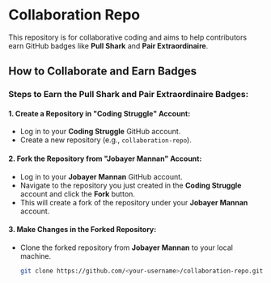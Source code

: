 # Collaboration Repo

This repository is for collaborative coding and aims to help contributors earn GitHub badges like **Pull Shark** and **Pair Extraordinaire**.

## How to Collaborate and Earn Badges

### Steps to Earn the Pull Shark and Pair Extraordinaire Badges:

#### 1. Create a Repository in "Coding Struggle" Account:
- Log in to your **Coding Struggle** GitHub account.
- Create a new repository (e.g., `collaboration-repo`).

#### 2. Fork the Repository from "Jobayer Mannan" Account:
- Log in to your **Jobayer Mannan** GitHub account.
- Navigate to the repository you just created in the **Coding Struggle** account and click the **Fork** button.
- This will create a fork of the repository under your **Jobayer Mannan** account.

#### 3. Make Changes in the Forked Repository:
- Clone the forked repository from **Jobayer Mannan** to your local machine.
  ```bash
  git clone https://github.com/<your-username>/collaboration-repo.git
